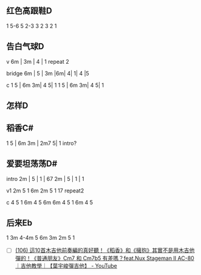 ## 红色高跟鞋D
1 5-6 5 2-3 3 2 3 2 1

## 告白气球D
v
6m | 3m | 4 | 1  repeat 2

bridge
6m | 5 | 3m |6m| 4| 1| 4 |5

c
1 5 | 6m 3m| 4 5| 1
1 5 | 6m 3m| 4 5| 1

## 怎样D

## 稻香C#
1 5 | 6m 3m | 2m7 5| 1
intro?

## 爱要坦荡荡D#

intro
2m | 5 | 1 | 67
2m | 5 | 1 | 1 

v1
2m 5 1  6m 2m 5 1 17  repeat2

c
4 5 1 6m
4 5 6m 6m
4 5 1 6m 4 5

## 后来Eb

1 3m 4-4m 5 6m 3m 2m 5 1



- [ ] [(106) 這10首木吉他前奏編的真好聽！《稻香》和《擁抱》其實不是用木吉他彈的！《普通朋友》Cm7 和 Cm7b5 有差嗎？feat.Nux Stageman II AC-80｜吉他教學｜【葉宇峻彈吉他】 - YouTube](https://www.youtube.com/watch?v=oGIoOv2oPFU&t=12s)